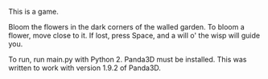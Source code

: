 This is a game.

Bloom the flowers in the dark corners of the walled garden.
To bloom a flower, move close to it.
If lost, press Space, and a will o' the wisp will guide you.

To run, run main.py with Python 2. Panda3D must be installed. This was written to work with version 1.9.2 of Panda3D.
